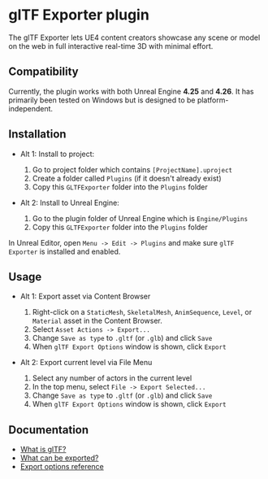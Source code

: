 # glTF Exporter plugin

The glTF Exporter lets UE4 content creators showcase any scene or model on the web in full interactive real-time 3D with minimal effort.


## Compatibility

Currently, the plugin works with both Unreal Engine **4.25** and **4.26**. It has primarily been tested on Windows but is designed to be platform-independent.


## Installation

- Alt 1: Install to project:
  1. Go to project folder which contains `[ProjectName].uproject`
  1. Create a folder called `Plugins` (if it doesn't already exist)
  1. Copy this `GLTFExporter` folder into the `Plugins` folder

- Alt 2: Install to Unreal Engine:
  1. Go to the plugin folder of Unreal Engine which is `Engine/Plugins`
  1. Copy this `GLTFExporter` folder into the `Plugins` folder

In Unreal Editor, open `Menu -> Edit -> Plugins` and make sure `glTF Exporter` is installed and enabled.


## Usage

- Alt 1: Export asset via Content Browser
  1. Right-click on a `StaticMesh`, `SkeletalMesh`, `AnimSequence`, `Level`, or `Material` asset in the Content Browser.
  1. Select `Asset Actions -> Export...`
  1. Change `Save as type` to `.gltf` (or `.glb`) and click `Save`
  1. When `glTF Export Options` window is shown, click `Export`

- Alt 2: Export current level via File Menu
  1. Select any number of actors in the current level
  1. In the top menu, select `File -> Export Selected...`
  1. Change `Save as type` to `.gltf` (or `.glb`) and click `Save`
  1. When `glTF Export Options` window is shown, click `Export`


## Documentation

- [What is glTF?](Docs/what-is-gltf.md)
- [What can be exported?](Docs/what-can-be-exported.md)
- [Export options reference](Docs/export-options-reference.md)
